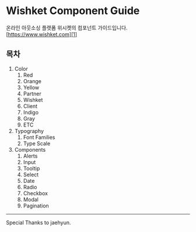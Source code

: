 # Wishket Component Guide
온라인 아웃소싱 플랫폼 위시켓의 컴포넌트 가이드입니다.
[https://www.wishket.com][1]

## 목차
1. Color
	1. Red
	2. Orange
	3. Yellow
	4. Partner
	5. Wishket
	6. Client
	7. Indigo
	8. Gray
	9. ETC
2. Typography
	1. Font Families
	2. Type Scale
3. Components
	1. Alerts
	2. Input
	3. Tooltip
	4. Select
	5. Date
	6. Radio
	7. Checkbox
	8. Modal
	9. Pagination


---- 
Special Thanks to jaehyun.

[1]:	https://www.wishket.com "https://www.wishket.com"